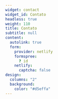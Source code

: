 ```yaml
---
widget: contact
widget_id: Contato
headless: true
weight: 110
title: Contato
subtitle: null
content:
  autolink: true
  form:
    provider: netlify
    formspree:
      ? id
    netlify:
      captcha: false
design:
  columns: "2"
  background:
    color: "#d5effa"
---
```

